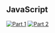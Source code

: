 ## JavaScript
[![Part 1](https://img.shields.io/badge/Part%201-0.042ms-informational)](https://adventofcode.com/2021/)
[![Part 2](https://img.shields.io/badge/Part%202-1.959ms-informational)](https://adventofcode.com/2021/)